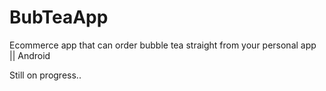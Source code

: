 # BubTeaApp
Ecommerce app that can order bubble tea straight from your personal app || Android

Still on progress..
